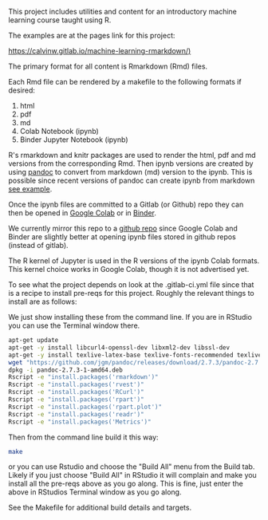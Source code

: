 This project includes utilities and content for an introductory machine learning course taught using R. 

The examples are at the pages link for this project:  

[https://calvinw.gitlab.io/machine-learning-rmarkdown/)](https://calvinw.gitlab.io/machine-learning-rmarkdown/)

The primary format for all content is Rmarkdown (Rmd) files. 

Each Rmd file can be rendered by a makefile to the following formats if desired: 

1. html
1. pdf 
1. md
1. Colab Notebook (ipynb)
1. Binder Jupyter Notebook (ipynb)

R's rmarkdown and knitr packages are used to render the html, pdf and md versions from the corresponding Rmd. Then ipynb versions are created by using [pandoc](https://pandoc.org/) to convert from markdown (md) version to the ipynb. This is possible since recent versions of pandoc can create ipynb from markdown [see example](https://pandoc.org/try/?text=---%0Atitle%3A+%22Calculator%22%0Ajupyter%3A%0A++kernelspec%3A%0A++++display_name%3A+R%0A++++language%3A+R%0A++++name%3A+ir%0A---%0A%23+Lorem+ipsum%0A%0A**Lorem+ipsum**+dolor+sit+amet%2C+consectetur+adipiscing+elit.+Nunc+luctus%0Abibendum+felis+dictum+sodales.%0A%0A%60%60%60+code%0Aa%3C-3%0Ab%3C-4%0Aa%0Ab%0A%60%60%60%0A**Lorem+ipsum**+dolor+sit+amet%2C+consectetur+adipiscing+elit.+Nunc+luctus%0Abibendum+felis+dictum+sodales.%0A%0A%60%60%60+code%0Aplot(runif(20))%0A%60%60%60&from=markdown&to=ipynb).  

Once the ipynb files are committed to a Gitlab (or Github) repo they can then be opened in [Google Colab](https://colab.research.google.com/) or in [Binder](https://mybinder.org/).

We currently mirror this repo to a [github repo](https://github.com/calvinw/machine-learning-rmarkdown) since Google Colab and Binder are slightly better at opening ipynb files stored in github repos (instead of gitlab).

The R kernel of Jupyter is used in the R versions of the ipynb Colab formats. This kernel choice works in Google Colab, though it is not advertised yet.   

To see what the project depends on look at the .gitlab-ci.yml file since that is a recipe to install pre-reqs for this project. Roughly the relevant things to install are as follows:

We just show installing these from the command line. If you are in RStudio you can use the Terminal window there. 

```bash
apt-get update
apt-get -y install libcurl4-openssl-dev libxml2-dev libssl-dev
apt-get -y install texlive-latex-base texlive-fonts-recommended texlive-fonts-extra texlive-latex-extra
wget "https://github.com/jgm/pandoc/releases/download/2.7.3/pandoc-2.7.3-1-amd64.deb"
dpkg -i pandoc-2.7.3-1-amd64.deb
Rscript -e "install.packages('rmarkdown')"
Rscript -e "install.packages('rvest')"
Rscript -e "install.packages('RCurl')"
Rscript -e "install.packages('rpart')"
Rscript -e "install.packages('rpart.plot')"
Rscript -e "install.packages('readr')"
Rscript -e "install.packages('Metrics')"
```

Then from the command line build it this way:

```bash
make 
```

or you can use Rstudio and choose the "Build All" menu from the Build tab. Likely if you just choose "Build All" in RStudio it will complain and make you install all the pre-reqs above as you go along. This is fine, just enter the above in RStudios Terminal window as you go along.


See the Makefile for additional build details and targets.
